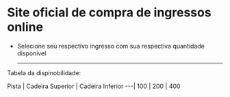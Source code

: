 # Site oficial de compra de ingressos online

* Selecione seu respectivo ingresso com sua respectiva quantidade disponível

  --- 

Tabela da dispinobilidade:

Pista | Cadeira Superior | Cadeira Inferior
---| 
100 | 200 | 400
